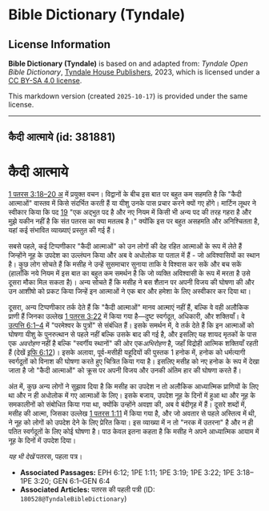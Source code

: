 # Bible Dictionary (Tyndale)

## License Information

**Bible Dictionary (Tyndale)** is based on and adapted from: _Tyndale Open Bible Dictionary_, [Tyndale House Publishers](https://tyndaleopenresources.com/), 2023, which is licensed under a [CC BY-SA 4.0 license](https://creativecommons.org/licenses/by-sa/4.0/legalcode.en).

This markdown version (created `2025-10-17`) is provided under the same license.



--------------------------------

## कैदी आत्माये (id: 381881)

कैदी आत्माये
============

[1 पतरस 3:18–20 अ](https://ref.ly/1Pet3:18-1Pet3:20) में प्रयुक्त वचन। विद्वानों के बीच इस बात पर बहुत कम सहमति है कि "कैदी आत्माओं" वास्तव में किसे संदर्भित करती हैं या यीशु उनके पास प्रचार करने क्यों गए होंगे। मार्टिन लूथर ने स्वीकार किया कि पद [19](https://ref.ly/1Pet3:19) "एक अद्भुत पद है और नए नियम में किसी भी अन्य पद की तरह गहरा है और मुझे यकीन नहीं है कि संत पतरस का क्या मतलब है।" क्योंकि इस पर बहुत असहमति और अनिश्चितता है, यहां कई संभावित व्याख्याएं प्रस्तुत की गई हैं।

सबसे पहले, कई टिप्पणीकार "कैदी आत्माओं" को उन लोगों की देह रहित आत्माओं के रूप में लेते हैं जिन्होंने नूह के उपदेश का उल्लंघन किया और अब वे अधोलोक या पताल में हैं \- जो अविश्वासियों का स्थान है। कुछ लोग सोचते हैं कि मसीह ने उन्हें सुसमाचार सुनाया ताकि वे विश्वास कर सकें और बच सकें (हालाँकि नये नियम में इस बात का बहुत कम समर्थन है कि जो व्यक्ति अविश्वासी के रूप में मरता है उसे दूसरा मौका मिल सकता है)। अन्य सोचते हैं कि मसीह ने बस शैतान पर अपनी विजय की घोषणा की और उन आशीषो को प्रकट किया जिन्हें इन आत्माओं ने एक बार और हमेशा के लिए अस्वीकार कर दिया था।

दूसरा, अन्य टिप्पणीकार तर्क देते हैं कि "कैदी आत्माओं" मानव आत्माएं नहीं हैं, बल्कि वे वही अलौकिक प्राणी हैं जिनका उल्लेख [1 पतरस 3:22](https://ref.ly/1Pet3:22) में किया गया है—दुष्ट स्वर्गदूत, अधिकारी, और शक्तियाँ। वे [उत्पत्ति 6:1–4](https://ref.ly/Gen6:1-Gen6:4) में "परमेश्वर के पुत्रों" से संबंधित हैं। इसके समर्थन में, वे तर्क देते हैं कि इन आत्माओं को घोषणा यीशु के पुनरुत्थान से पहले नहीं बल्कि उसके बाद की गई है, और इसलिए यह शायद मृतकों के पास एक *अवरोहण* नहीं है बल्कि "स्वर्गीय स्थानों" की ओर एक*अभिरोहण* है, जहाँ विद्रोही आत्मिक शक्तियाँ रहती हैं (देखें [इफि 6:12](https://ref.ly/Eph6:12))। इसके अलावा, पूर्व\-मसीही यहूदियों की पुस्तक 1 हनोक में, हनोक को धर्मत्यागी स्वर्गदूतों को विनाश की घोषणा करते हुए चित्रित किया गया है। इसलिए मसीह को नए हनोक के रूप में देखा जाता है जो "कैदी आत्माओं" को क्रूस पर अपनी विजय और उनकी अंतिम हार की घोषणा करते हैं।

अंत में, कुछ अन्य लोगों ने सुझाव दिया है कि मसीह का उपदेश न तो अलौकिक आध्यात्मिक प्राणियों के लिए था और न ही अधोलोक में गए आत्माओं के लिए। इसके बजाय, उपदेश नूह के दिनों में हुआ था और नूह के समकालीनों को संबोधित किया गया था, क्योंकि उन्होंने अवज्ञा की, अब वे बंदीगृह में हैं। दूसरे शब्दों में, मसीह की आत्मा, जिसका उल्लेख [1 पतरस 1:11](https://ref.ly/1Pet1:11) में किया गया है, और जो अवतार से पहले अस्तित्व में थी, ने नूह को लोगों को उपदेश देने के लिए प्रेरित किया। इस व्याख्या में न तो "नरक में उतरना" है और न ही पतित स्वर्गदूतों के लिए कोई घोषणा है। पाठ केवल इतना कहता है कि मसीह ने अपने आध्यात्मिक आयाम में नूह के दिनों में उपदेश दिया।

*यह भी देखें* पतरस, पहला पत्र।

* **Associated Passages:** EPH 6:12; 1PE 1:11; 1PE 3:19; 1PE 3:22; 1PE 3:18–1PE 3:20; GEN 6:1–GEN 6:4
* **Associated Articles:** पतरस की पहली पत्री (ID: `180528@TyndaleBibleDictionary`)

